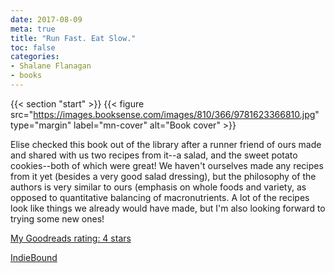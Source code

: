 ```yaml
---
date: 2017-08-09
meta: true
title: "Run Fast. Eat Slow."
toc: false
categories:
- Shalane Flanagan
- books
---
```


{{< section "start" >}}
{{< figure src="https://images.booksense.com/images/810/366/9781623366810.jpg" type="margin" label="mn-cover" alt="Book cover" >}}

Elise checked this book out of the library after a runner friend of ours made and shared with us two recipes from it--a salad, and the sweet potato cookies--both of which were great! We haven't ourselves made any recipes from it yet (besides a very good salad dressing), but the philosophy of the authors is very similar to ours (emphasis on whole foods and variety, as opposed to quantitative balancing of macronutrients. A lot of the recipes look like things we already would have made, but I'm also looking forward to trying some new ones!

[My Goodreads rating: 4 stars](https://www.goodreads.com/review/show/2084109668)  

[IndieBound](https://www.indiebound.org/book/9781623366810)
